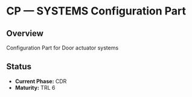 # CP — SYSTEMS Configuration Part

## Overview
Configuration Part for Door actuator systems

## Status
- **Current Phase:** CDR
- **Maturity:** TRL 6
